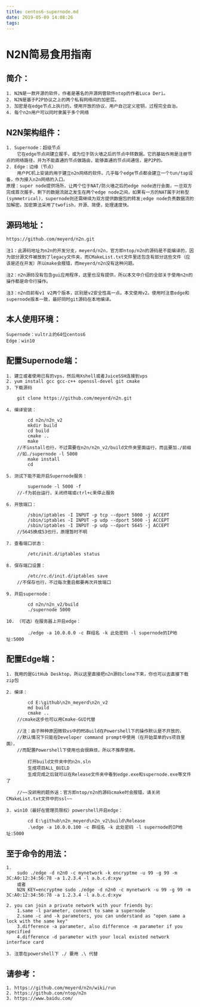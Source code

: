```yaml
---
title: centos6-supernode.md
date: 2019-05-09 14:08:26
tags:
---
```


# N2N简易食用指南

## 简介：

	1. N2N是一款开源的软件，作者是著名的开源网管软件ntop的作者Luca Deri。
	2. N2N是基于P2P协议之上的两个私有网络间的加密层。
	3. 加密是在edge节点上执行的，使用开放的协议，用户自己定义密钥，过程完全自治。
	4. 每个n2n用户可以同时隶属于多个网络

## N2N架构组件：

	1. Supernode：超级节点
		它在edge节点间建立握手，或为位于防火墙之后的节点中转数据。它的基础作用是注册节点的网络路径，并为不能直通的节点做路由，能够直通的节点间通信，是P2P的。
	2. Edge：边缘（节点）
		用户PC机上安装的用于建立n2n网络的软件。几乎每个edge节点都会建立一个tun/tap设备，作为接入n2n网络的入口。
	原理：super node提供场所，让两个位于NAT/防火墙之后的edge node进行会面，一旦双方完成首次握手，剩下的数据流就之发生在两个edge node之间，如果有一方的NAT属于对称型(symmetrical)，supernode则还需继续为双方提供数据包的转发;edge node负责数据流的加解密。加密算法采用了twofish，开源、简便，处理速度快。

## 源码地址：

	https://github.com/meyerd/n2n.git

	注1：此源码地址为n2n的开发分支，meyerd/n2n，官方即ntop/n2n的源码是不能编译的，因为部分源文件被放到了legacy文件夹，而CMakeList.txt文件里还包含有部分这些文件（应该是还在开发）所以make会报错，而meyerd/n2n没有这种问题。

	注2：n2n源码没有包含gui应用程序，这里也没有提供，所以本文中介绍的全部关于使用n2n的操作都是命令行操作。

	注3：n2n目前有v1 v2两个版本，区别是v2安全性高一点。本文使用v2。使用时注意edge和supernode版本一致，最好同时git源码在本地编译。

## 本人使用环境：

	Supernode：vultr上的64位centos6
	Edge：win10

## 配置Supernode端：

	1. 建立或者使用已有的vps，然后用Xshell或者JuiceSSH连接到vps
	2. yum install gcc gcc-c++ openssl-devel git cmake
	3. 下载源码
	
```	
	git clone https://github.com/meyerd/n2n.git
```

	4. 编译安装：
	
```
		cd n2n/n2n_v2
		mkdir build
		cd build
		cmake ..
		make
	//不install也行，不过需要在n2n/n2n_v2/build文件夹里面运行，而且要加./前缀
	//如./supernode -l 5000
		make install
		cd
```		

	5. 测试下能不能开启Supernode服务：
	
```
		supernode -l 5000 -f
	//-f为前台运行，关闭终端或ctrl+c来停止服务
```

	6. 开放端口：
	
```
		/sbin/iptables -I INPUT -p tcp --dport 5000 -j ACCEPT
		/sbin/iptables -I INPUT -p udp --dport 5000 -j ACCEPT
		/sbin/iptables -I INPUT -p udp --dport 5645 -j ACCEPT
	//5645换成53也行，原理暂时不明
```

	7. 查看端口状态：
	
```
		/etc/init.d/iptables status
```

	8. 保存端口设置：
	
```
		/etc/rc.d/init.d/iptables save
	//不保存也行，不过每次重启都要再次开放端口
```

	9. 开启supernode：
	
```	
		cd n2n/n2n_v2/build
		./supernode 5000
```

	10. （可选）在服务器上开启edge：
	
```
		./edge -a 10.0.0.0 -c 群组名 -k 此处密码 -l supernode的IP地址:5000
```

## 配置Edge端：

	1. 我用的是GitHub Desktop，所以这里直接把n2n源码clone下来，你也可以去直接下载zip包

	2. 编译：
	
```
		cd E:\github\n2n_meyerd\n2n_v2
		md build
		cmake ..
	//cmake这步也可以用Cmake-GUI代替

	//注：由于种种原因微软vs中的MSBuild在Powershell下的操作默认是不开放的，
	//默认情况下只能在Developer command prompt中使用（在开始菜单的vs项目里面），
	//而配置Powershell下使用也会很麻烦，所以不推荐使用。

		打开build文件夹中的n2n.sln
		生成项目ALL_BUILD
		生成完成之后就可以在Release文件夹中看到edge.exe和supernode.exe等文件了

	//~~没卵用的题外话：官方即ntop/n2n的源码cmake时会报错，请关闭CMakeList.txt文件中的ssl~~
```

	3. win10（最好在管理员限权）powershell开启edge：
	
```
		cd E:\github\n2n_meyerd\n2n_v2\build\Release
		.\edge -a 10.0.0.100 -c 群组名 -k 此处密码 -l supernode的IP地址:5000
```

## 至于命令的用法：

	1.
		sudo ./edge -d n2n0 -c mynetwork -k encryptme -u 99 -g 99 -m 3C:A0:12:34:56:78 -a 1.2.3.4 -l a.b.c.d:xyw
	    或者
		N2N_KEY=encryptme sudo ./edge -d n2n0 -c mynetwork -u 99 -g 99 -m 3C:A0:12:34:56:78 -a 1.2.3.4 -l a.b.c.d:xyw

	2. you can join a private network with your friends by:
		1.same -l parameter, connect to same a supernode
		2.same -c and -k parameters, you can understand as "open same a lock with the same key"
		3.difference -a parameter, also difference -m parameter if you specified
		4.difference -d parameter with your local existed network interface card
		
	3. 注意在powershell下 ./ 要用 .\ 代替

## 请参考：
	1. https://github.com/meyerd/n2n/wiki/run
	2. https://github.com/ntop/n2n
	3. https://www.baidu.com/
